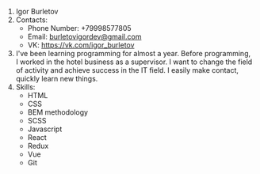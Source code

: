 1. Igor Burletov
2. Contacts:
    * Phone Number: +79998577805
    * Email: burletovigordev@gmail.com
    * VK: https://vk.com/igor_burletov
3.  I've been learning programming for almost a year. Before programming, I worked in the hotel business as a supervisor. I want to change the field of activity and achieve success in the IT field. I easily make contact, quickly learn new things.
4. Skills:
    * HTML
    * CSS
    * BEM methodology
    * SCSS
    * Javascript
    * React
    * Redux
    * Vue
    * Git

